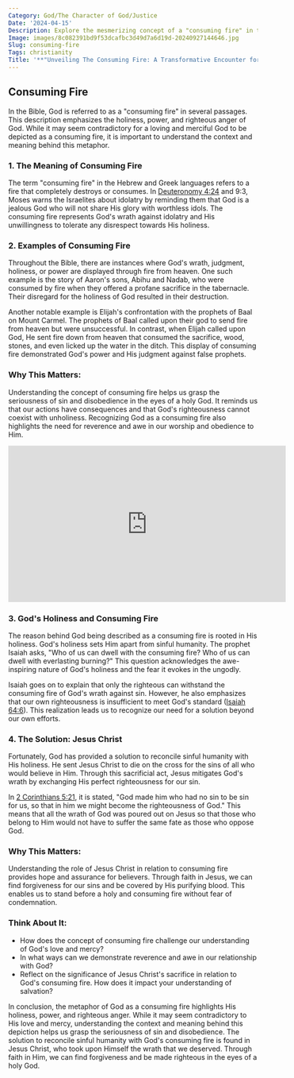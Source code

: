 ```yaml
---
Category: God/The Character of God/Justice
Date: '2024-04-15'
Description: Explore the mesmerizing concept of a "consuming fire" in this intriguing article that delves into its symbolism and significance. Discover its powerful representation and spiritual implications.
Image: images/8c082391bd9f53dcafbc3d49d7a6d19d-20240927144646.jpg
Slug: consuming-fire
Tags: christianity
Title: '**"Unveiling The Consuming Fire: A Transformative Encounter for Christian Souls"**'
---
```


## Consuming Fire

In the Bible, God is referred to as a "consuming fire" in several passages. This description emphasizes the holiness, power, and righteous anger of God. While it may seem contradictory for a loving and merciful God to be depicted as a consuming fire, it is important to understand the context and meaning behind this metaphor.

### 1. The Meaning of Consuming Fire

The term "consuming fire" in the Hebrew and Greek languages refers to a fire that completely destroys or consumes. In [Deuteronomy 4:24](https://www.bibleref.com/Deuteronomy/4/Deuteronomy-4-24.html) and 9:3, Moses warns the Israelites about idolatry by reminding them that God is a jealous God who will not share His glory with worthless idols. The consuming fire represents God's wrath against idolatry and His unwillingness to tolerate any disrespect towards His holiness.

### 2. Examples of Consuming Fire

Throughout the Bible, there are instances where God's wrath, judgment, holiness, or power are displayed through fire from heaven. One such example is the story of Aaron's sons, Abihu and Nadab, who were consumed by fire when they offered a profane sacrifice in the tabernacle. Their disregard for the holiness of God resulted in their destruction.

Another notable example is Elijah's confrontation with the prophets of Baal on Mount Carmel. The prophets of Baal called upon their god to send fire from heaven but were unsuccessful. In contrast, when Elijah called upon God, He sent fire down from heaven that consumed the sacrifice, wood, stones, and even licked up the water in the ditch. This display of consuming fire demonstrated God's power and His judgment against false prophets.

### Why This Matters:

Understanding the concept of consuming fire helps us grasp the seriousness of sin and disobedience in the eyes of a holy God. It reminds us that our actions have consequences and that God's righteousness cannot coexist with unholiness. Recognizing God as a consuming fire also highlights the need for reverence and awe in our worship and obedience to Him.


<iframe width="560" height="315" src="https://www.youtube.com/embed/aTaXCYhSvOU" frameborder="0" allow="autoplay; encrypted-media" allowfullscreen></iframe>


### 3. God's Holiness and Consuming Fire

The reason behind God being described as a consuming fire is rooted in His holiness. God's holiness sets Him apart from sinful humanity. The prophet Isaiah asks, "Who of us can dwell with the consuming fire? Who of us can dwell with everlasting burning?" This question acknowledges the awe-inspiring nature of God's holiness and the fear it evokes in the ungodly.

Isaiah goes on to explain that only the righteous can withstand the consuming fire of God's wrath against sin. However, he also emphasizes that our own righteousness is insufficient to meet God's standard ([Isaiah 64:6](https://www.bibleref.com/Isaiah/64/Isaiah-64-6.html)). This realization leads us to recognize our need for a solution beyond our own efforts.

### 4. The Solution: Jesus Christ

Fortunately, God has provided a solution to reconcile sinful humanity with His holiness. He sent Jesus Christ to die on the cross for the sins of all who would believe in Him. Through this sacrificial act, Jesus mitigates God's wrath by exchanging His perfect righteousness for our sin.

In [2 Corinthians 5:21](https://www.bibleref.com/2-Corinthians/5/2-Corinthians-5-21.html), it is stated, "God made him who had no sin to be sin for us, so that in him we might become the righteousness of God." This means that all the wrath of God was poured out on Jesus so that those who belong to Him would not have to suffer the same fate as those who oppose God.

### Why This Matters:

Understanding the role of Jesus Christ in relation to consuming fire provides hope and assurance for believers. Through faith in Jesus, we can find forgiveness for our sins and be covered by His purifying blood. This enables us to stand before a holy and consuming fire without fear of condemnation.

### Think About It:

- How does the concept of consuming fire challenge our understanding of God's love and mercy?
- In what ways can we demonstrate reverence and awe in our relationship with God?
- Reflect on the significance of Jesus Christ's sacrifice in relation to God's consuming fire. How does it impact your understanding of salvation?

In conclusion, the metaphor of God as a consuming fire highlights His holiness, power, and righteous anger. While it may seem contradictory to His love and mercy, understanding the context and meaning behind this depiction helps us grasp the seriousness of sin and disobedience. The solution to reconcile sinful humanity with God's consuming fire is found in Jesus Christ, who took upon Himself the wrath that we deserved. Through faith in Him, we can find forgiveness and be made righteous in the eyes of a holy God.